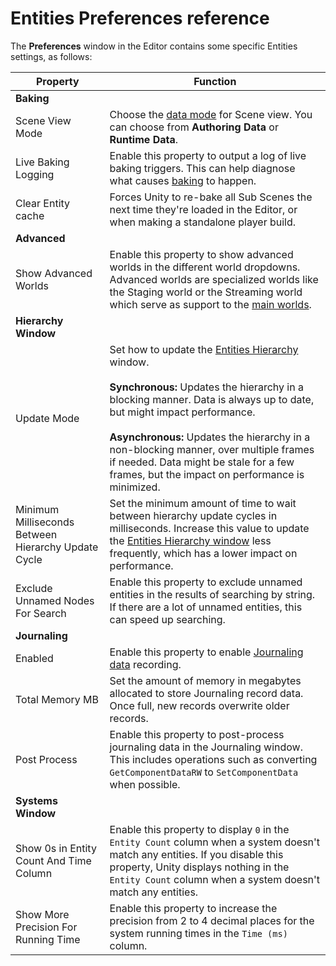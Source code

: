 # Entities Preferences reference

The **Preferences** window in the Editor contains some specific Entities settings, as follows:

|**Property**|**Function**|
|---|---|
|**Baking**||
|Scene View Mode|Choose the [data mode](editor-authoring-runtime.md) for Scene view. You can choose from **Authoring Data** or **Runtime Data**. |
|Live Baking Logging| Enable this property to output a log of live baking triggers. This can help diagnose what causes [baking](baking-overview.md) to happen.|
|Clear Entity cache|Forces Unity to re-bake all Sub Scenes the next time they're loaded in the Editor, or when making a standalone player build.|
|**Advanced**||
|Show Advanced Worlds|Enable this property to show advanced worlds in the different world dropdowns. Advanced worlds are specialized worlds like the Staging world or the Streaming world which serve as support to the [main worlds](concepts-worlds.md).|
|**Hierarchy Window**||
|Update Mode|Set how to update the [Entities Hierarchy](editor-hierarchy-window.md) window. <br/><br/>**Synchronous:** Updates the hierarchy in a blocking manner. Data is always up to date, but might impact performance.<br/><br/>**Asynchronous:** Updates the hierarchy in a non-blocking manner, over multiple frames if needed. Data might be stale for a few frames, but the impact on performance is minimized.|
|Minimum Milliseconds Between Hierarchy Update Cycle|Set the minimum amount of time to wait between hierarchy update cycles in milliseconds. Increase this value to update the [Entities Hierarchy window](editor-hierarchy-window.md) less frequently, which has a lower impact on performance.|
|Exclude Unnamed Nodes For Search|Enable this property to exclude unnamed entities in the results of searching by string. If there are a lot of unnamed entities, this can speed up searching.|
|**Journaling**||
|Enabled|Enable this property to enable [Journaling data](entities-journaling.md) recording.|
|Total Memory MB|Set the amount of memory in megabytes allocated to store Journaling record data. Once full, new records overwrite older records.|
|Post Process|Enable this property to post-process journaling data in the Journaling window. This includes operations such as converting `GetComponentDataRW` to `SetComponentData` when possible.|
|**Systems Window**||
|Show 0s in Entity Count And Time Column|Enable this property to display `0` in the `Entity Count` column when a system doesn't match any entities. If you disable this property, Unity displays nothing in the `Entity Count` column when a system doesn't match any entities.|
|Show More Precision For Running Time|Enable this property to increase the precision from 2 to 4 decimal places for the system running times in the `Time (ms)` column.|
